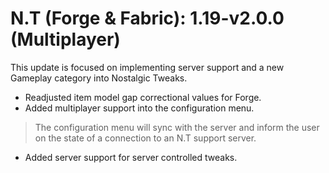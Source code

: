 # N.T (Forge & Fabric): 1.19-v2.0.0 (Multiplayer)
This update is focused on implementing server support and a new Gameplay category into Nostalgic Tweaks.
- Readjusted item model gap correctional values for Forge.
- Added multiplayer support into the configuration menu.
> The configuration menu will sync with the server and inform the user on the state of a connection to an N.T support server.
- Added server support for server controlled tweaks.